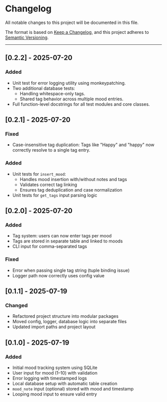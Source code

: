 # Changelog

All notable changes to this project will be documented in this file.

The format is based on [Keep a Changelog](https://keepachangelog.com/en/1.1.0/),
and this project adheres to [Semantic Versioning](https://semver.org/spec/v2.0.0.html).

---
## [0.2.2] - 2025-07-20
### Added
- Unit test for error logging utility using monkeypatching.
- Two additional database tests:
  - Handling whitespace-only tags.
  - Shared tag behavior across multiple mood entries.
- Full function-level docstrings for all test modules and core classes.


## [0.2.1] - 2025-07-20
### Fixed
- Case-insensitive tag duplication: Tags like "Happy" and "happy" now correctly resolve to a single tag entry.

### Added
- Unit tests for `insert_mood`:
  - Handles mood insertion with/without notes and tags
  - Validates correct tag linking
  - Ensures tag deduplication and case normalization
- Unit tests for `get_tags` input parsing logic


## [0.2.0] - 2025-07-20
### Added
- Tag system: users can now enter tags per mood
- Tags are stored in separate table and linked to moods
- CLI input for comma-separated tags

### Fixed
- Error when passing single tag string (tuple binding issue)
- Logger path now correctly uses config value

## [0.1.1] - 2025-07-19

### Changed
- Refactored project structure into modular packages
- Moved config, logger, database logic into separate files
- Updated import paths and project layout

## [0.1.0] - 2025-07-19

### Added

- Initial mood tracking system using SQLite
- User input for mood (1–10) with validation
- Error logging with timestamped logs
- Local database setup with automatic table creation
- `mood_note` input (optional) stored with mood and timestamp
- Looping mood input to ensure valid entry